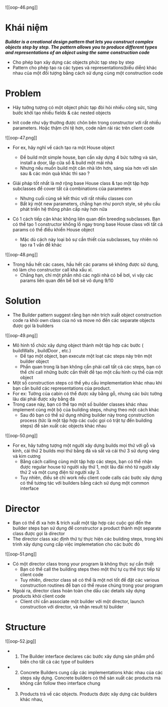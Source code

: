 ![[oop-46.png]]


# Khái niệm

***Builder is a creational design pattern that lets you construct complex objects step by step. The pattern allows you to produce different types and representations of an object using the same construction code***

- Cho phép bạn xây dựng các objects phức tạp step by step
- Pattern cho phép tạo ra các types và representations(biểu diễn) khác nhau của một đối tượng bằng cách sử dụng cùng một construction code

# Problem

- Hãy tưởng tượng có một object phức tạp đòi hỏi nhiều công sức, từng bước khởi tạo nhiều fields & các nested objects

- Init code như vậy thường được chôn bên trong constructor với rất nhiều parameters. Hoặc thậm chí tệ hơn, code nằm rải rác trên client code


![[oop-47.png]]

- For ex, hãy nghĩ về cách tạo ra một House object
	- Để build một simple house, bạn cần xây dựng 4 bức tường và sàn, install a door, lắp cửa sổ & build một mái nhà
	- Nhưng nếu muốn build một căn nhà lớn hơn, sáng sủa hơn với sân sau & các món quà khác thì sao ?
	
- Giải pháp tốt nhất là mở rộng base House class & tạo một tập hợp subclasses để cover tất cả combinations của parameters
	- Nhưng cuối cùng sẽ kết thúc với rất nhiều classes con
	- Bất kỳ một new parameters, chẳng hạn như porch style, sẽ yêu cầu phát triển hệ thống phân cấp này hơn nữa
- Có 1 cách tiếp cận khác không liên quan đến breeding subclasses. Bạn có thể tạo 1 constructor khổng lồ ngay trong base House class với tất cả params có thể điều khiển House object
	- Mặc dù cách này loại bỏ sự cần thiết của subclasses, tuy nhiên nó tạo ra 1 vấn đề khác

![[oop-48.png]]


- Trong hầu hết các cases, hầu hết các params sẽ không được sử dụng, nó làm cho constructor call khá xấu xí.
	- Chẳng hạn, chỉ một phần nhỏ các ngôi nhà có bể bơi, vì vậy các params liên quan đến bể bơi sẽ vô dụng 9/10


# Solution

- The Builder pattern suggest rằng bạn nên trích xuất object construction code ra khỏi own class của nó và move nó đến các separate objects được gọi là builders

![[oop-49.png]]

- Mô hình tổ chức xây dựng object thành một tập hợp các bước ( buildWalls , buildDoor , etc.)
	- Để tạo một object, bạn execute một loạt các steps này trên một builder object
	- Phần quan trong là bạn không cần phải call tất cả các steps, bạn có thể chỉ call những bước cần thiết để tạo một cấu hình cụ thể của một object
- Một số construction steps có thể yêu cầu implementation khác nhau khi bạn cần build các representations của product. 
-  For ex: Tường của cabin có thể được xây bằng gỗ, nhưng các bức tường lâu dài phải được xây bằng đá
- Trong case này, bạn có thể tạo một số builder classes khác nhau implement cùng một bộ của building steps, nhưng theo một cách khác
	- Sau đó bạn có thể sử dụng những builder này trong construction process (tức là một tập hợp các cuộc gọi có trật tự đến building steps) để sản xuất các objects khác nhau

![[oop-50.png]]
	

- For ex, hãy tưởng tượng một người xây dựng builds mọi thứ với gỗ và kính, cái thứ 2 builds mọi thứ bằng đá và sắt và cái thứ 3 sử dụng vàng và kim cương
	- Bằng cách calling cùng một tập hợp các steps, bạn có thể nhận được regular house từ người xây thứ 1, một lâu đài nhỏ từ người xây thứ 2 và một cung điện từ người xây 3.
	- Tuy nhiên, điều sẽ chỉ work nếu client code calls các bước xây dựng có thể tương tác với builders bằng cách sử dụng một common interface

# Director

- Bạn có thể đi xa hơn & trích xuất một tập hợp các cuộc gọi đến the builder steps bạn sử dụng để constructor a product thành một separate class được gọi là director
- The director class xác định thứ tự thực hiện các building  steps, trong khi trình xây dựng cung cấp việc implemetation cho các bước đó

![[oop-51.png]]


- Có một director class trong your program là không thực sự cần thiết
	- Bạn có thể call the building steps theo một thứ tự cụ thể trực tiếp từ client code
	- Tuy nhiên, director class sẽ có thể là một nơi tốt để đặt các various construction routines để bạn có thể reuse chúng trong your program
- Ngoài ra, director class hoàn toàn che dấu các details xây dựng products khỏi client code
	-  Client chỉ cần associate một builder với một director, launch construction với director, và nhận result từ builder

# Structure

![[oop-52.jpg]]

- 1. The Builder interface declares các bước xây dựng sản phẩm phổ biến cho tất cả các type of builders
- 2. Concrete Builders cung cấp các implementations khác nhau của các steps xây dựng. Concrete builders có thể sản xuất các products mà không cần follow theo interface chung
- 3. Products trả về các objects. Products được xây dựng các builders khác nhau, 




